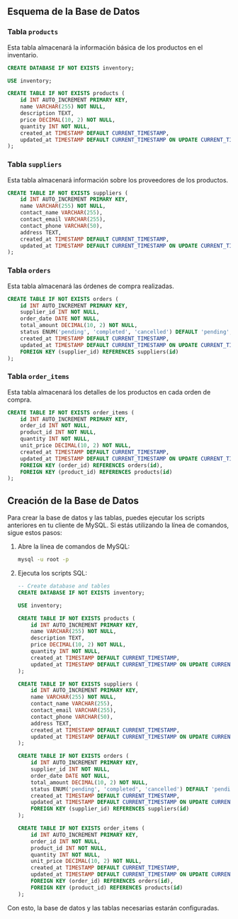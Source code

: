## Esquema de la Base de Datos

### Tabla `products`
Esta tabla almacenará la información básica de los productos en el inventario.
```sql
CREATE DATABASE IF NOT EXISTS inventory;

USE inventory;

CREATE TABLE IF NOT EXISTS products (
    id INT AUTO_INCREMENT PRIMARY KEY,
    name VARCHAR(255) NOT NULL,
    description TEXT,
    price DECIMAL(10, 2) NOT NULL,
    quantity INT NOT NULL,
    created_at TIMESTAMP DEFAULT CURRENT_TIMESTAMP,
    updated_at TIMESTAMP DEFAULT CURRENT_TIMESTAMP ON UPDATE CURRENT_TIMESTAMP
);
```

### Tabla `suppliers`
Esta tabla almacenará información sobre los proveedores de los productos.
```sql
CREATE TABLE IF NOT EXISTS suppliers (
    id INT AUTO_INCREMENT PRIMARY KEY,
    name VARCHAR(255) NOT NULL,
    contact_name VARCHAR(255),
    contact_email VARCHAR(255),
    contact_phone VARCHAR(50),
    address TEXT,
    created_at TIMESTAMP DEFAULT CURRENT_TIMESTAMP,
    updated_at TIMESTAMP DEFAULT CURRENT_TIMESTAMP ON UPDATE CURRENT_TIMESTAMP
);
```

### Tabla `orders`
Esta tabla almacenará las órdenes de compra realizadas.
```sql
CREATE TABLE IF NOT EXISTS orders (
    id INT AUTO_INCREMENT PRIMARY KEY,
    supplier_id INT NOT NULL,
    order_date DATE NOT NULL,
    total_amount DECIMAL(10, 2) NOT NULL,
    status ENUM('pending', 'completed', 'cancelled') DEFAULT 'pending',
    created_at TIMESTAMP DEFAULT CURRENT_TIMESTAMP,
    updated_at TIMESTAMP DEFAULT CURRENT_TIMESTAMP ON UPDATE CURRENT_TIMESTAMP,
    FOREIGN KEY (supplier_id) REFERENCES suppliers(id)
);
```

### Tabla `order_items`
Esta tabla almacenará los detalles de los productos en cada orden de compra.
```sql
CREATE TABLE IF NOT EXISTS order_items (
    id INT AUTO_INCREMENT PRIMARY KEY,
    order_id INT NOT NULL,
    product_id INT NOT NULL,
    quantity INT NOT NULL,
    unit_price DECIMAL(10, 2) NOT NULL,
    created_at TIMESTAMP DEFAULT CURRENT_TIMESTAMP,
    updated_at TIMESTAMP DEFAULT CURRENT_TIMESTAMP ON UPDATE CURRENT_TIMESTAMP,
    FOREIGN KEY (order_id) REFERENCES orders(id),
    FOREIGN KEY (product_id) REFERENCES products(id)
);
```

## Creación de la Base de Datos

Para crear la base de datos y las tablas, puedes ejecutar los scripts anteriores en tu cliente de MySQL. Si estás utilizando la línea de comandos, sigue estos pasos:

1. Abre la línea de comandos de MySQL:
   ```bash
   mysql -u root -p
   ```

2. Ejecuta los scripts SQL:
   ```sql
   -- Create database and tables
   CREATE DATABASE IF NOT EXISTS inventory;

   USE inventory;

   CREATE TABLE IF NOT EXISTS products (
       id INT AUTO_INCREMENT PRIMARY KEY,
       name VARCHAR(255) NOT NULL,
       description TEXT,
       price DECIMAL(10, 2) NOT NULL,
       quantity INT NOT NULL,
       created_at TIMESTAMP DEFAULT CURRENT_TIMESTAMP,
       updated_at TIMESTAMP DEFAULT CURRENT_TIMESTAMP ON UPDATE CURRENT_TIMESTAMP
   );

   CREATE TABLE IF NOT EXISTS suppliers (
       id INT AUTO_INCREMENT PRIMARY KEY,
       name VARCHAR(255) NOT NULL,
       contact_name VARCHAR(255),
       contact_email VARCHAR(255),
       contact_phone VARCHAR(50),
       address TEXT,
       created_at TIMESTAMP DEFAULT CURRENT_TIMESTAMP,
       updated_at TIMESTAMP DEFAULT CURRENT_TIMESTAMP ON UPDATE CURRENT_TIMESTAMP
   );

   CREATE TABLE IF NOT EXISTS orders (
       id INT AUTO_INCREMENT PRIMARY KEY,
       supplier_id INT NOT NULL,
       order_date DATE NOT NULL,
       total_amount DECIMAL(10, 2) NOT NULL,
       status ENUM('pending', 'completed', 'cancelled') DEFAULT 'pending',
       created_at TIMESTAMP DEFAULT CURRENT_TIMESTAMP,
       updated_at TIMESTAMP DEFAULT CURRENT_TIMESTAMP ON UPDATE CURRENT_TIMESTAMP,
       FOREIGN KEY (supplier_id) REFERENCES suppliers(id)
   );

   CREATE TABLE IF NOT EXISTS order_items (
       id INT AUTO_INCREMENT PRIMARY KEY,
       order_id INT NOT NULL,
       product_id INT NOT NULL,
       quantity INT NOT NULL,
       unit_price DECIMAL(10, 2) NOT NULL,
       created_at TIMESTAMP DEFAULT CURRENT_TIMESTAMP,
       updated_at TIMESTAMP DEFAULT CURRENT_TIMESTAMP ON UPDATE CURRENT_TIMESTAMP,
       FOREIGN KEY (order_id) REFERENCES orders(id),
       FOREIGN KEY (product_id) REFERENCES products(id)
   );
   ```

Con esto, la base de datos y las tablas necesarias estarán configuradas.